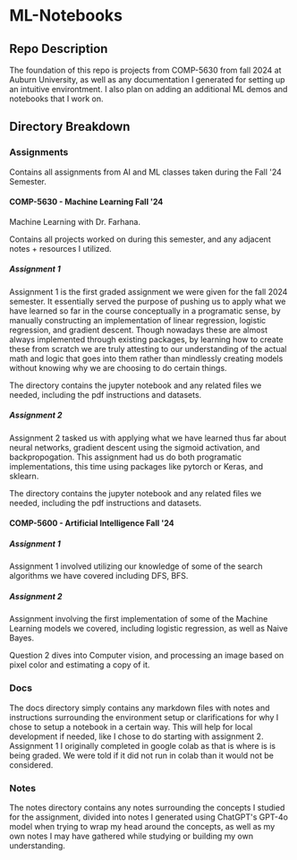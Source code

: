 # ML-Notebooks

## Repo Description

The foundation of this repo is projects from COMP-5630 from fall 2024 at Auburn University, as well as any documentation I generated for setting up an intuitive environtment. I also plan on adding an additional ML demos and notebooks that I work on.

## Directory Breakdown


### Assignments

Contains all assignments from AI and ML classes taken during the Fall '24 Semester.

#### COMP-5630 - Machine Learning Fall '24

Machine Learning with Dr. Farhana.

Contains all projects worked on during this semester, and any adjacent notes + resources I utilized.

##### Assignment 1

Assignment 1 is the first graded assignment we were given for the fall 2024 semester. It essentially served the purpose of pushing us to apply what we have learned so far in the course conceptually in a programatic sense, by manually constructing an implementation of linear regression, logistic regression, and gradient descent. Though nowadays these are almost always implemented through existing packages, by learning how to create these from scratch we are truly attesting to our understanding of the actual math and logic that goes into them rather than mindlessly creating models without knowing why we are choosing to do certain things.

The directory contains the jupyter notebook and any related files we needed, including the pdf instructions and datasets.

##### Assignment 2

Assignment 2 tasked us with applying what we have learned thus far about neural networks, gradient descent using the sigmoid activation, and backpropogation. This assignment had us do both programatic implementations, this time using packages like pytorch or Keras, and sklearn.

The directory contains the jupyter notebook and any related files we needed, including the pdf instructions and datasets.

#### COMP-5600 - Artificial Intelligence Fall '24

##### Assignment 1

Assignment 1 involved utilizing our knowledge of some of the search algorithms we have covered including DFS, BFS.

##### Assignment 2

Assignment involving the first implementation of some of the Machine Learning models we covered, including logistic regression, as well as Naive Bayes. 

Question 2 dives into Computer vision, and processing an image based on pixel color and estimating a copy of it.


### Docs

The docs directory simply contains any markdown files with notes and instructions surrounding the environment setup or clarifications for why I chose to setup a notebook in a certain way. This will help for local development if needed, like I chose to do starting with assignment 2. Assignment 1 I originally completed in google colab as that is where is is being graded. We were told if it did not run in colab than it would not be considered.

### Notes

The notes directory contains any notes surrounding the concepts I studied for the assignment, divided into notes I generated using ChatGPT's GPT-4o model when trying to wrap my head around the concepts, as well as my own notes I may have gathered while studying or building my own understanding.
